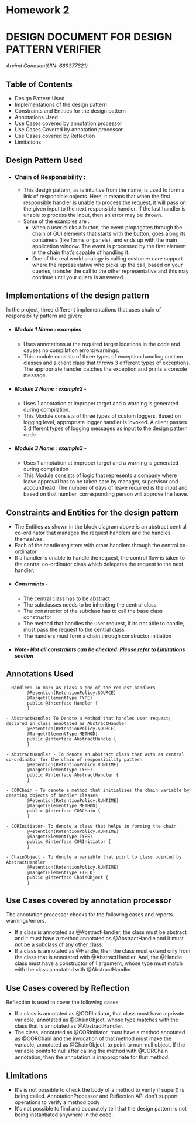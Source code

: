 # Homework 2

# DESIGN DOCUMENT FOR DESIGN PATTERN VERIFIER
*Arvind Ganesan(UIN: 669377621)*

## Table of Contents
  - Design Pattern Used
  - Implementations of the design pattern
  - Constraints and Entities for the design pattern
  - Annotations Used
  - Use Cases covered by annotation processor
  - Use Cases Covered by annotation processor
  - Use Cases covered by Reflection
  - Limitations

## Design Pattern Used

  - ### Chain of Responsibility : 
    - This design pattern, as is intuitive from the name, is used to form a link of responsible objects. Here, it means that when the first responsible handler is unable to process the request, it will pass on the given input to the next responsible handler. If the last handler is unable to process the input, then an error may be thrown.
    - Some of the examples are : 
      - when a user clicks a button, the event propagates through the chain of GUI elements that starts with the button, goes along its containers (like forms or panels), and ends up with the main application window. The event is processed by the first element in the chain that’s capable of handling it. 
      - One of the real world analogy is calling customer care support where the representative who picks up the call, based on your queries, transfer the call to the other representative and this may continue until your query is answered.

## Implementations of the design pattern

In the project, three different implementations that uses chain of responsibility pattern are given:

* ##### Module 1 Name : examples
    - Uses annotations at the required target locations in the code and causes no compilation errors/warnings.
    - This module consists of three types of exception handling custom classes and a client class that throws 3 different types of exceptions. The appropriate handler catches the exception and prints a console message.
* ##### Module 2 Name : example2 - 
   - Uses 1 annotation at improper target and a warning is generated during compilation.
   - This Module consists of three types of custom loggers. Based on logging level, appropriate logger handler is invoked. A client passes 3 different types of logging messages as input to the design pattern code.
* ##### Module 3 Name : example3 -
   - Uses 1 annotation at improper target and a warning is generated during compilation
   - This Module consists of logic that represents a company where leave approval has to be taken care by manager, supervisor and accounthead. The number of days of leave required is the input and based on that number, corresponding person will approve the leave.
   
## Constraints and Entities for the design pattern
 - The Entities as shown in the block diagram above is an abstract central   
   co-ordinator that manages the request handlers and the handles themselves.
 - Each of the handle registers with other handlers through the central co-ordinator
 - If a handler is unable to handle the request, the control flow is taken to the central co-ordinator class which delegates the request to the next handler.
 - ##### Constraints - 
   - The central class has to be abstract
   - The subclasses needs to be inheriting the central class
   - The constructor of the subclass has to call the base class constructor
   - The method that handles the user request, if its not able to handle, must pass    the request to the central class
   - The handlers must form a chain through constructor initiation
 - ##### Note- Not all constraints can be checked. Please refer to Limitations section
   

## Annotations Used
    - Handler: To mark as class a one of the request handlers
            @Retention(RetentionPolicy.SOURCE)
            @Target(ElementType.TYPE)
            public @interface Handler {
            }

    - AbstractHandle: To Denote a Method that handles user request; declared in class annotated as AbstractHandler
            @Retention(RetentionPolicy.SOURCE)
            @Target(ElementType.METHOD)
            public @interface AbstractHandle {
            }

    - AbstractHandler - To denote an abstract class that acts as central co-ordinator for the chain of responsibility pattern
            @Retention(RetentionPolicy.RUNTIME)
            @Target(ElementType.TYPE)
            public @interface AbstractHandler {
            }

    - CORChain - To denote a method that initializes the chain variable by creating objects of handler classes
            @Retention(RetentionPolicy.RUNTIME)
            @Target(ElementType.METHOD)
            public @interface CORChain {
            }

    - CORInitiator- To denote a class that helps in forming the chain
            @Retention(RetentionPolicy.RUNTIME)
            @Target(ElementType.TYPE)
            public @interface CORInitiator {
            }

    - ChainObject - To denote a variable that point to class pointed by AbstractHandler
            @Retention(RetentionPolicy.RUNTIME)
            @Target(ElementType.FIELD)
            public @interface ChainObject {
            }


## Use Cases covered by annotation processor
 The annotation processor checks for the following cases and reports warnings/errors.
  - If a class is annotated as @AbstractHandler, the class must be abstract
   and it must have a method annotated as @AbstractHandle and it must not be a subclass of any other class.
 - If a class is annotated as @Handle, then the class must extend only from the class that is annotated with @AbstractHandler. And, the @Handle class must have a constructor of 1 argument, whose type must match with the class annotated with @AbstractHandler
 
## Use Cases covered by Reflection
Reflection is used to cover the following cases
 - If a class is annotated as @CORInitiator, that class must have a private variable, annotated as @ChainObject, whose type matches with the class that is annotated as @AbstractHandler. 
 - The class, annotated as @CORInitiator, must have a method annotated as @CORChain and the invocation of that method must make the variable, annotated as @ChainObject, to point to non-null object. If the variable points to null after calling the method with @CORChain annotation, then the annotation is inappropriate for that method.

## Limitations
 - It's is not possible to check the body of a method to verify if super() is being called. AnnotationProcessor and Reflection API don't support operations to verify a method body
 - It's not possible to find and accurately tell that the design pattern is not being instantiated anywhere in the code.


